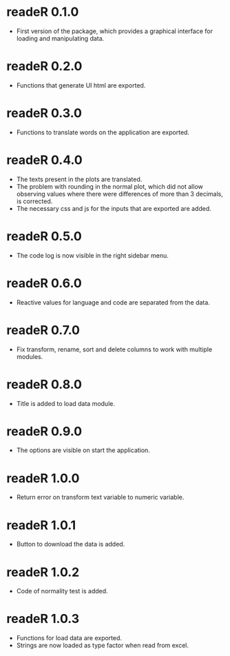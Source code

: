 # readeR 0.1.0

* First version of the package, which provides a graphical interface for loading and manipulating data.

# readeR 0.2.0

* Functions that generate UI html are exported.

# readeR 0.3.0

* Functions to translate words on the application are exported.

# readeR 0.4.0

* The texts present in the plots are translated.
* The problem with rounding in the normal plot, which did not allow observing values where there were differences of more than 3 decimals, is corrected.
* The necessary css and js for the inputs that are exported are added.

# readeR 0.5.0

* The code log is now visible in the right sidebar menu.

# readeR 0.6.0

* Reactive values for language and code are separated from the data.

# readeR 0.7.0

* Fix transform, rename, sort and delete columns to work with multiple modules.

# readeR 0.8.0

* Title is added to load data module.

# readeR 0.9.0

* The options are visible on start the application.

# readeR 1.0.0

* Return error on transform text variable to numeric variable.

# readeR 1.0.1

* Button to download the data is added.

# readeR 1.0.2

* Code of normality test is added.

# readeR 1.0.3

* Functions for load data are exported.
* Strings are now loaded as type factor when read from excel.
